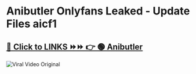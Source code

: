 
 # Anibutler Onlyfans Leaked - Update Files aicf1

## <h2><a href="https://clipsfans.com/Anibutler&ref=git">🔗 Click to LINKS ⏩⏩ 👉 🟢 Anibutler </a></h2>

<a href="https://clipsfans.com/Anibutler&ref=git" rel="nofollow" data-target="animated-image.originalLink"><img src="https://i.ibb.co.com/xMMVF88/686577567.gif" alt="Viral Video Original" style="max-width: 100%; display: inline-block;" data-target="animated-image.originalImage"></a>

